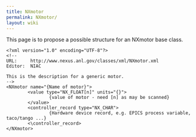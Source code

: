 ```yaml
---
title: NXmotor
permalink: NXmotor/
layout: wiki
---
```


This page is to propose a possible structure for an NXmotor base class.

    <?xml version="1.0" encoding="UTF-8"?>
    <!--
    URL:     http://www.nexus.anl.gov/classes/xml/NXmotor.xml
    Editor:  NIAC

    This is the description for a generic motor.
    -->
    <NXmotor name="{Name of motor}">
            <value type="NX_FLOAT[n]" units="{}">
                    {value of motor - need [n] as may be scanned}
            </value>
            <controller_record type="NX_CHAR">
                    {Hardware device record, e.g. EPICS process variable, taco/tango ...}
            <\controller_record>
    </NXmotor>
